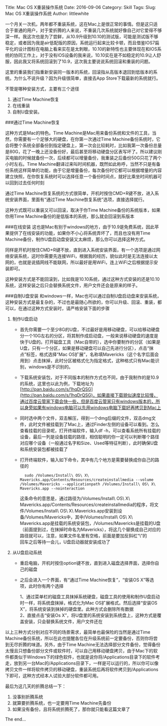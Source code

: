 Title: Mac OS X重装操作系统
Date: 2016-09-06
Category: Skill
Tags: 
Slug: Mac OS X重装操作系统
Author: littlewhite

一个月关一次机，两年都不重装系统，这在Mac上是很正常的事情。但是这只适合于普通的用户，对于爱折腾的人来说，不重装几次系统就好像自己对它爱得不够深一样。我这次也是为了尝鲜，从10.9升级到10.10的测试版，可能是测试版不够稳定，或者因为我是air低配版的原因，系统运行起来比较卡顿，而且借鉴IOS7扁平化的设计图标在电脑上看来实在是太刺眼，10.10的新特性也主要体现在和IOS系统的协同工作上，对于没有IOS设备的我来说，10.10实在是不如稳定的10.9让人舒服，因此我又将系统回滚到了10.9，这次我主要说说系统回滚和重装的问题。

这里的重装我们指重新安装同一版本的系统，回滚指从高版本退回到低版本的系统。为什么不说升级？因为升级很简单，直接去App Store下载最新的系统就行。

不管是哪种安装方式，主要有三个途径

1. 通过Time Machine恢复
2. 在线重装
3. 自制U盘安装。

###通过Time Machine恢复

这种方式是Mac的特色。Time Machine是Mac用来备份系统和文件的工具，当然，你需要有一个足够大的硬盘，在你第一次通过Time Machine备份系统时，它会将整个系统全部备份到指定硬盘上，第一次会比较耗时，比如我第一次备份总量是80G，花了一晚上还没备份好，最后甚至将移动硬盘分区表写坏了。所以建议刚买电脑的时候就备份一次，后续都可以增量备份，我重装之后备份50G只花了两个小时左右。Time Machine翻译过来叫时间机器，既然如此称呼，当然不只是有备份系统这样简单的功能，由于它是增量备份，每次备份时它都可以根据增量的内容建立快照，在你恢复系统时可以选择任意一个备份时间点，就好比乘坐时间机器可以回到过去任何时刻

通过Time Machine恢复系统的方式很简单，开机时按住CMD+R键不放，进入系统安装界面，里面有“通过Time Machine恢复系统”选项，直接选择就行。

这种方式既可以重装又可以回滚，取决于你Time Machine备份的系统版本，如果你用Time Machine备份的是低版本的系统，那么就会回滚到系版本

###在线安装
这也是Mac有别于windows的地方，由于10.9是免费系统，因此苹果提供了在线安装的功能，如果你不小心将系统弄坏了，而且也没有用Time Machine备份，制作U盘启动盘安装又太麻烦，那么你可以选择这种方式。

同样是开机时按住CMD+R键不放，直到进入系统安装界面，有一个选项是通过网络安装系统，这时你需要先连接WiFi，根据我的经历，貌似此时是无法连接以太网的，也就是说插网线不能联网，所以最好是用WiFi，连上WiFi之后根据提示安装即可。

这种安装方式是不能回滚到，比如我是10.10系统，通过这种方式安装的还是10.10系统，这样安装之后只会替换系统文件，用户文件还会是原来的样子。

###自制U盘安装
和windows一样，Mac也可以通过自制U盘启动盘来安装系统，这种安装方式是最复杂的，不过也是最随心所欲的，你可以升级、回滚、重装，都可以，在通过这种方式安装时，请严格安装下面的步骤

1. 制作U盘启动

	* 首先你需要一个至少8G的U盘，不过最好是用移动硬盘，可以给移动硬盘分一个10G左右的分区，将其制作成启动盘，一般来说移动硬盘的速度是快于U盘的。打开磁盘工具（Mac自带的），选中你要制作的分区（如果是U盘，只有一个分区，如果是移动硬盘可以自己先进行分区），点击“抹点”标签，格式选择“Mac OS扩展”，名称填Mavericks（这个名字后面会用到）点击抹掉，此时分区被格式化为指定格式，这种格式只有Mac能识别，windows是不识别的。
	
	* 下载系统安装包，对于不同版本的制作方式也不同，由于我制作的是10.9的系统，这里也以此为例，下载地址为 [http://pan.baidu.com/s/1hqDrQSG](http://pan.baidu.com/s/1hqDrQSG)，如果直接下载貌似速度比较慢，通过百度云管家下载会快一些，但是百度云管家只有windows版本的，所以身旁如果有windows电脑可以先用windows电脑下载好再拷贝到Mac上
	
	* 同时选中两个文件，双击解压，得到一个dmg后缀的文件，双击dmg文件，此时文件被挂载到了Mac上，通过Finder左侧的设备可以看到。怎么查看挂载的目录呢，打开终端软件，输入df -h，可以查看系统所有挂载的设备，最后一列是设备挂载的路径，相信聪明的你一定可以判断哪个路径对应哪个设备（一般通过名字和Size、Used等特征判断），此时确保U盘和系统安装包都被挂载了
	
	* 打开终端软件，输入如下命令，其中有几个地方是需要替换成你自己的路径的
	
			sudo /Volumes/Install\ OS\ X\ Mavericks.app/Contents/Resources/createinstallmedia --volume /Volumes/Mavericks --applicationpath /Volumes/Install\ OS\ X\ Mavericks.app --nointeraction
			
		这条命令的意思是，通过路径为/Volumes/Install\ OS\ X\ Mavericks.app/Contents/Resources/createinstallmedia的程序，将文件/Volumes/Install\ OS\ X\ Mavericks.app安装到设备/Volumes/Mavericks中，其中/Volumes/Install\ OS\ X\ Mavericks.app是挂载的系统安装包，/Volumes/Mavericks是挂载的U盘（前面提到过，在抹掉时命名为Mavericks），将这几个替换成自己对应的路径就可以，注意，如果文件名里有空格，前面是要加反斜杠“\”的  
		回车之后等待一会儿，U盘启动器就安装成功了
		
2. 从U盘启动系统

	* 重启电脑，开机时按住option键不放，直到进入磁盘选择界面，选择你自己的磁盘
	
	* 之后会进入一个界面，有“通过Time Machine恢复”，“安装OS X”等选项，此时你有两个选择
		
		1、通过菜单栏的磁盘工具抹掉系统硬盘，磁盘工具的使用和制作U盘启动时一样，将系统盘抹掉，格式化为Mac OS扩展格式。然后选择“安装OS X”，将系统安装到抹掉的硬盘里。此种方式会删除所有数据  
		2、直接点击“安装Os X”，将U盘里的系统安装到系统盘上，这种方式是覆盖安装，只会替换系统文件，用户文件还在
		
以上三种方式分别对应不同的场景需求，最简单也最保险的当然是通过Time Machine备份系统，所以在此也提醒各位在升级系统前一定要备份，否则你将尝到无尽折腾的味道。另外，由于Time Machine无法选择部分文件备份，觉得备份太慢且只想备份部分文件或软件时，可以自己用移动硬盘拷贝，由于Mac下的软件都类似于Windows下的绿色软件，也就是说你将/Applications目录下的软件考走，放到另一台Mac的/Applications目录下，一样是可以运行的，所以你可以像拷贝文件一样将软件拷贝的移动硬盘，重装系统后再将软件拷贝到/Applications下即可，这种方式经本人试验大部分软件都可用。

最后为这几天的折腾总结一下：  

1. 没事别折腾系统
2. 就算要折腾系统，也一定要用Time Machine先备份
3. 如果没有备份，且将系统折腾死了，那你就只能看这篇文章了

The end...



